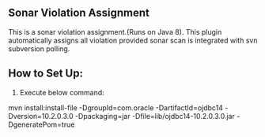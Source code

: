 Sonar Violation Assignment
--------------------------

This is a sonar violation assignment.(Runs on Java 8). 
This plugin automatically assigns all violation provided sonar scan is integrated with svn subversion polling.

## How to Set Up:

1) Execute below command:

mvn install:install-file -DgroupId=com.oracle -DartifactId=ojdbc14 -Dversion=10.2.0.3.0 -Dpackaging=jar -Dfile=lib/ojdbc14-10.2.0.3.0.jar -DgeneratePom=true

